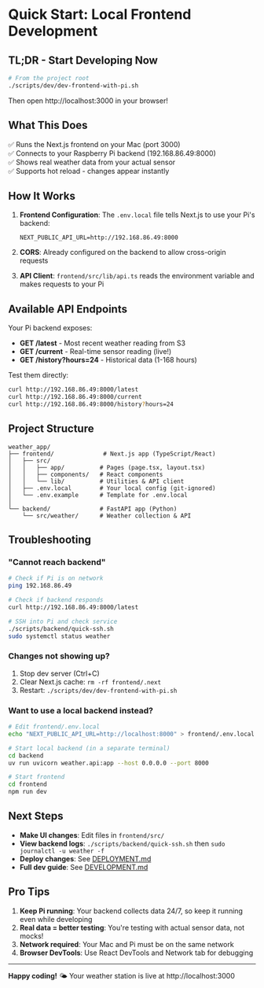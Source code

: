 # Quick Start: Local Frontend Development

## TL;DR - Start Developing Now

```bash
# From the project root
./scripts/dev/dev-frontend-with-pi.sh
```

Then open http://localhost:3000 in your browser!

## What This Does

✅ Runs the Next.js frontend on your Mac (port 3000)  
✅ Connects to your Raspberry Pi backend (192.168.86.49:8000)  
✅ Shows real weather data from your actual sensor  
✅ Supports hot reload - changes appear instantly  

## How It Works

1. **Frontend Configuration**: The `.env.local` file tells Next.js to use your Pi's backend:
   ```
   NEXT_PUBLIC_API_URL=http://192.168.86.49:8000
   ```

2. **CORS**: Already configured on the backend to allow cross-origin requests

3. **API Client**: `frontend/src/lib/api.ts` reads the environment variable and makes requests to your Pi

## Available API Endpoints

Your Pi backend exposes:

- **GET /latest** - Most recent weather reading from S3
- **GET /current** - Real-time sensor reading (live!)
- **GET /history?hours=24** - Historical data (1-168 hours)

Test them directly:
```bash
curl http://192.168.86.49:8000/latest
curl http://192.168.86.49:8000/current
curl http://192.168.86.49:8000/history?hours=24
```

## Project Structure

```
weather_app/
├── frontend/              # Next.js app (TypeScript/React)
│   ├── src/
│   │   ├── app/          # Pages (page.tsx, layout.tsx)
│   │   ├── components/   # React components
│   │   └── lib/          # Utilities & API client
│   ├── .env.local        # Your local config (git-ignored)
│   └── .env.example      # Template for .env.local
│
└── backend/              # FastAPI app (Python)
    └── src/weather/      # Weather collection & API
```

## Troubleshooting

### "Cannot reach backend"

```bash
# Check if Pi is on network
ping 192.168.86.49

# Check if backend responds
curl http://192.168.86.49:8000/latest

# SSH into Pi and check service
./scripts/backend/quick-ssh.sh
sudo systemctl status weather
```

### Changes not showing up?

1. Stop dev server (Ctrl+C)
2. Clear Next.js cache: `rm -rf frontend/.next`
3. Restart: `./scripts/dev/dev-frontend-with-pi.sh`

### Want to use a local backend instead?

```bash
# Edit frontend/.env.local
echo "NEXT_PUBLIC_API_URL=http://localhost:8000" > frontend/.env.local

# Start local backend (in a separate terminal)
cd backend
uv run uvicorn weather.api:app --host 0.0.0.0 --port 8000

# Start frontend
cd frontend
npm run dev
```

## Next Steps

- **Make UI changes**: Edit files in `frontend/src/`
- **View backend logs**: `./scripts/backend/quick-ssh.sh` then `sudo journalctl -u weather -f`
- **Deploy changes**: See [DEPLOYMENT.md](./DEPLOYMENT.md)
- **Full dev guide**: See [DEVELOPMENT.md](./DEVELOPMENT.md)

## Pro Tips

1. **Keep Pi running**: Your backend collects data 24/7, so keep it running even while developing
2. **Real data = better testing**: You're testing with actual sensor data, not mocks!
3. **Network required**: Your Mac and Pi must be on the same network
4. **Browser DevTools**: Use React DevTools and Network tab for debugging

---

**Happy coding!** 🌤️ Your weather station is live at http://localhost:3000

